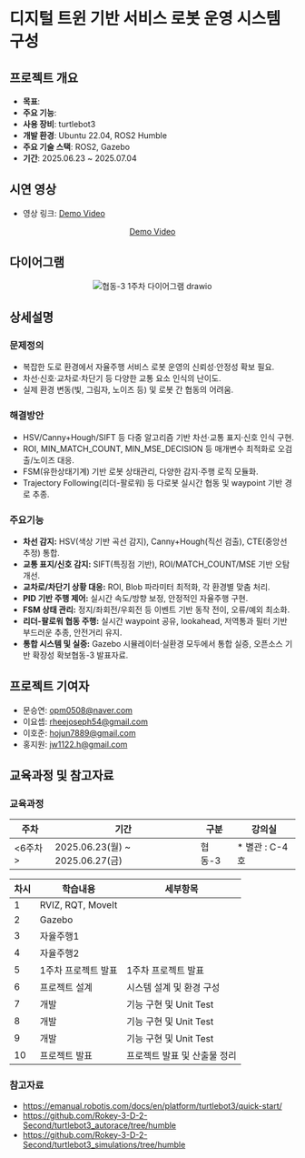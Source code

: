 # 디지털 트윈 기반 서비스 로봇 운영 시스템 구성

## 프로젝트 개요

- **목표**: 
- **주요 기능**: 
- **사용 장비**: turtlebot3
- **개발 환경**: Ubuntu 22.04, ROS2 Humble
- **주요 기술 스택**: ROS2, Gazebo
- **기간**: 2025.06.23 ~ 2025.07.04

## 시연 영상

- 영상 링크: [Demo Video](https://youtu.be/pgqLOggiihU)

<div align="center">

[Demo Video](https://github.com/user-attachments/assets/fda8426f-27c1-484d-97ba-ff309782b422)

</div>

## 다이어그램

<div align="center">

![협동-3 1주차 다이어그램 drawio](https://github.com/user-attachments/assets/30f80edf-bb54-403e-8b98-8cfb8fafcfc0)

</div>

## 상세설명

### 문제정의

- 복잡한 도로 환경에서 자율주행 서비스 로봇 운영의 신뢰성·안정성 확보 필요.
- 차선·신호·교차로·차단기 등 다양한 교통 요소 인식의 난이도.
- 실제 환경 변동(빛, 그림자, 노이즈 등) 및 로봇 간 협동의 어려움.

### 해결방안

- HSV/Canny+Hough/SIFT 등 다중 알고리즘 기반 차선·교통 표지·신호 인식 구현.
- ROI, MIN_MATCH_COUNT, MIN_MSE_DECISION 등 매개변수 최적화로 오검출/노이즈 대응.
- FSM(유한상태기계) 기반 로봇 상태관리, 다양한 감지·주행 로직 모듈화.
- Trajectory Following(리더-팔로워) 등 다로봇 실시간 협동 및 waypoint 기반 경로 추종.

### 주요기능

- **차선 감지:** HSV(색상 기반 곡선 감지), Canny+Hough(직선 검출), CTE(중앙선 추정) 통합.
- **교통 표지/신호 감지:** SIFT(특징점 기반), ROI/MATCH_COUNT/MSE 기반 오탐 개선.
- **교차로/차단기 상황 대응:** ROI, Blob 파라미터 최적화, 각 환경별 맞춤 처리.
- **PID 기반 주행 제어:** 실시간 속도/방향 보정, 안정적인 자율주행 구현.
- **FSM 상태 관리:** 정지/좌회전/우회전 등 이벤트 기반 동작 전이, 오류/예외 최소화.
- **리더-팔로워 협동 주행:** 실시간 waypoint 공유, lookahead, 저역통과 필터 기반 부드러운 추종, 안전거리 유지.
- **통합 시스템 및 실증:** Gazebo 시뮬레이터·실환경 모두에서 통합 실증, 오픈소스 기반 확장성 확보협동-3 발표자료.

## 프로젝트 기여자

- 문승연: opm0508@naver.com
- 이요셉: rheejoseph54@gmail.com
- 이호준: hojun7889@gmail.com
- 홍지원: jw1122.h@gmail.com

## 교육과정 및 참고자료

### 교육과정

<div align="center">

| 주차 | 기간 | 구분 | 강의실 |
| --- | --- | --- | --- |
| <6주차> | 2025.06.23(월) ~ 2025.06.27(금) | 협동-3 | * 별관 : C-4호 |

| 차시 | 학습내용 | 세부항목 |
| --- | --- | --- |
| 1 | RVIZ, RQT, MoveIt |  |
| 2 | Gazebo |  |
| 3 | 자율주행1 |  |
| 4 | 자율주행2 |  |
| 5 | 1주차 프로젝트 발표 | 1주차 프로젝트 발표 |
| 6 | 프로젝트 설계 | 시스템 설계 및 환경 구성 |
| 7 | 개발 | 기능 구현 및 Unit Test |
| 8 | 개발 | 기능 구현 및 Unit Test |
| 9 | 개발 | 기능 구현 및 Unit Test |
| 10 | 프로젝트 발표 | 프로젝트 발표 및 산출물 정리 |

</div>

### 참고자료

- https://emanual.robotis.com/docs/en/platform/turtlebot3/quick-start/
- https://github.com/Rokey-3-D-2-Second/turtlebot3_autorace/tree/humble
- https://github.com/Rokey-3-D-2-Second/turtlebot3_simulations/tree/humble
